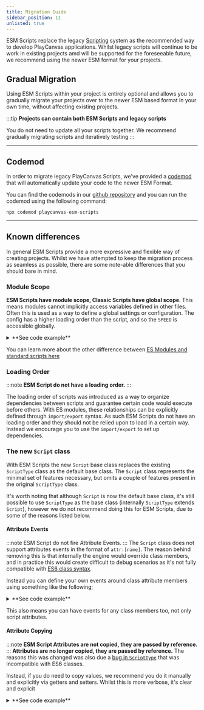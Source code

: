 ```yaml
---
title: Migration Guide
sidebar_position: 11
unlisted: true
---
```


ESM Scripts replace the legacy [Scripting](./classic/script-attributes.md) system as the recommended way to develop PlayCanvas applications. Whilst legacy scripts will continue to be work in existing projects amd will be supported for the foreseeable future, we recommend using the newer ESM format for your projects.

## Gradual Migration

Using ESM Scripts within your project is entirely optional and allows you to gradually migrate your projects over to the newer ESM based format in your own time, without affecting existing projects.

:::tip
**Projects can contain both ESM Scripts and legacy scripts**

You do not need to update all your scripts together. We recommend gradually migrating scripts and iteratively testing
:::

---

## Codemod

In order to migrate legacy PlayCanvas Scripts, we've provided a [codemod](https://codemod.com/registry/playcanvas-esm-scripts) that will automatically update your code to the newer ESM Format.

You can find the codemods in our [github repository](https://github.com/playcanvas/codemods) and you can run the codemod using the following command:

```javascript
npx codemod playcanvas-esm-scripts
```

---

## Known differences

In general ESM Scripts provide a more expressive and flexible way of creating projects. Whilst we have attempted to keep the migration process as seamless as possible, there are some note-able differences that you should bare in mind.

### Module Scope

**ESM Scripts have module scope, Classic Scripts have global scope**. This means modules cannot implicitly access variables defined in other files. Often this is used as a way to define a global settings or configuration. The config has a higher loading order than the script, and so the `SPEED` is accessible globally.

<details>
<summary>**See code example**</summary>

```javascript
// config.js
var SPEED = 10;

// script.js
// ❌ This will not work. `SPEED` is scoped to config.js
console.log(SPEED)
```

This is a *hidden dependency* which breaks if the loading order changes. Instead, use `import/export` syntax to explicitly define the dependency.

```javascript
// config.mjs
export const SPEED = 10

// script.mjs
import { SPEED } from './config.mjs';
// ✅ Works!
console.log(SPEED); 
```

</details>

You can learn more about the other difference between [ES Modules and standard scripts here](https://developer.mozilla.org/en-US/docs/Web/JavaScript/Guide/Modules#other_differences_between_modules_and_standard_scripts)

### Loading Order

:::note
**ESM Script do not have a loading order.**
:::

The loading order of scripts was introduced as a way to organize dependencies between scripts and guarantee certain code would execute before others. With ES modules, these relationships can be explicitly defined through `import/export` syntax. As such ESM Scripts do not have an loading order and they should not be relied upon to load in a certain way. Instead we encourage you to use the `import/export` to set up dependencies.

### The new `Script` class

With ESM Scripts the new `Script` base class replaces the existing `ScriptType` class as the default base class. The `Script` class represents the minimal set of features necessary, but omits a couple of features present in the original `ScriptType` class.

It's worth noting that although `Script` is now the default base class, it's still possible to use `ScriptType` as the base class (internally `ScriptType` extends `Script`), however we do not recommend doing this for ESM Scripts, due to some of the reasons listed below.

#### Attribute Events

:::note
ESM Script do not fire Attribute Events.
:::
The `Script` class does not support attributes events in the format of `attr:[name]`. The reason behind removing this is that internally the engine would override class members, and in practice this would create difficult to debug scenarios as it's not fully compatible with [ES6 class syntax](https://github.com/playcanvas/engine/issues/6316).

Instead you can define your own events around class attribute members using something like the following;

<details>
<summary>**See code example**</summary>

```javascript
const watch = (target, prop) => {
    const privateProp = `#{prop}`;
    target[privateProp] = target[prop];

    Object.defineProperty(target, prop, {
        set(value) {
            if (target[privateProp] !== value) {
                target.fire(`changed:${prop}`, value);
                target[privateProp] = value;
            }
        },
        get() {
            return this[privateProp];
        }
    });
}

import { Script } from 'playcanvas'
export class Rotate extends Script {
    /** attribute */
    speed = 10;

    initialize() {
        watch(this, 'speed');

        this.on('changed:speed', console.log)
    }
}

```

</details>

This also means you can have events for any class members too, not only script attributes.

#### Attribute Copying

:::note
**ESM Script Attributes are not copied, they are passed by reference.**
:::
**Attributes are no longer copied, they are passed by reference.** The reasons this was changed was also due a [bug in `ScriptType`](https://github.com/playcanvas/engine/issues/6316) that was incompatible with ES6 classes.

Instead, if you do need to copy values, we recommend you do it manually and explicitly via getters and setters. Whilst this is more verbose, it's clear and explicit

<details>
<summary>**See code example**</summary>

```javascript
import { Script, Vec3 } from 'playcanvas';
class Rotate extends Script {

    _speed = new Vec3();

    set speed(value) {
        this._speed.copy(value)
    }

    get speed() {
        return this_.speed'
    }
}
```

</details>
